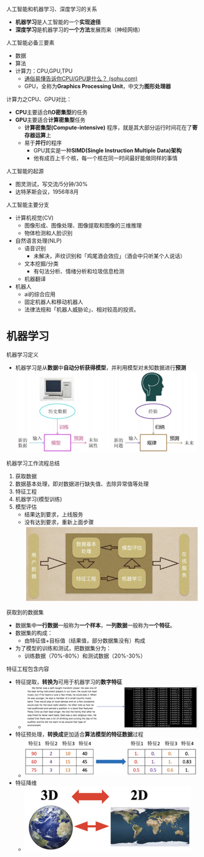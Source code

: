 人工智能和机器学习、深度学习的关系
- **机器学习**是人工智能的一个**实现途径**
- **深度学习**是机器学习的**一个方法**发展而来（神经网络）

人工智能必备三要素
- 数据
- 算法
- 计算力：CPU,GPU,TPU
	- [通俗易懂告诉你CPU/GPU是什么？ (sohu.com)](https://www.sohu.com/a/201309334_468740)
	- GPU，全称为**Graphics Processing Unit**，中文为**图形处理器**

计算力之CPU、GPU对比：
- **CPU**主要适合**I\O密集型**的任务
- **GPU**主要适合**计算密集型**任务
	- **计算密集型(Compute-intensive)** 程序，就是其大部分运行时间花在了**寄存器运算**上
	- 易于**并行**的程序
		- GPU其实是一种**SIMD(Single Instruction Multiple Data)架构**
		- 他有成百上千个核，每一个核在同一时间最好能做同样的事情

人工智能的起源
- 图灵测试，写交流/5分钟/30%
-  达特茅斯会议，1956年8月

人工智能主要分支
- 计算机视觉(CV)
	- 图像形成、图像处理、图像提取和图像的三维推理
	- 物体检测和人脸识别
- 自然语言处理(NLP)
	- 语音识别
		- 未解决，声纹识别和「鸡尾酒会效应」（酒会中只听某个人说话）
	- 文本挖掘/分类
		- 有句法分析、情绪分析和垃圾信息检测
	- 机器翻译
- 机器人
	- ai的综合应用
	- 固定机器人和移动机器人
	- 法律法规和「机器人威胁论」、相对较高的投资。

# 机器学习
机器学习定义
- 机器学习是从**数据**中**自动分析获得模型**，并利用模型对未知数据进行**预测**
![](../photo/Pasted%20image%2020231110102935.png)

机器学习工作流程总结
1. 获取数据
2. 数据基本处理，即对数据进行缺失值、去除异常值等处理
3. 特征工程
4. 机器学习(模型训练)
5. 模型评估
	- 结果达到要求，上线服务
	- 没有达到要求，重新上面步骤
![](../photo/Pasted%20image%2020231110103003.png)

获取到的数据集
- 数据集中**一行数据**一般称为**一个样本**，**一列数据**一般称为**一个特征**。
- 数据集的构成：
	- 由特征值+目标值（结果值，部分数据集没有）构成
- 为了模型的训练和测试，把数据集分为：
	- 训练数据（70%-80%）和测试数据（20%-30%）

特征工程包含内容
- 特征提取，**转换为**可用于机器学习的**数字特征**
	- ![](../photo/Pasted%20image%2020231110103420.png)
- 特征预处理，**转换成**更加适合**算法模型的特征数据**过程
	- ![](../photo/Pasted%20image%2020231110103440.png)
- 特征降维
	- ![](../photo/Pasted%20image%2020231110103503.png)